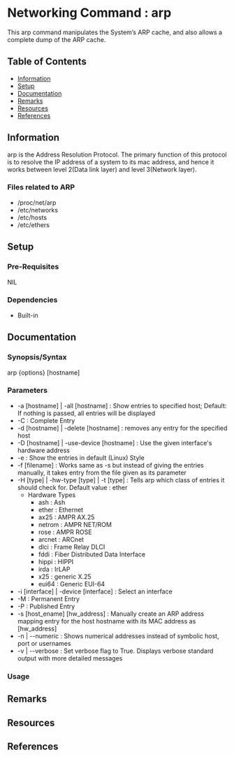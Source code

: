# Networking Command : arp

This arp command manipulates the System’s ARP cache, and also allows a complete dump of the ARP cache. 

## Table of Contents
- [Information](#information)
- [Setup](#setup)
- [Documentation](#documentation)
- [Remarks](#remarks)
- [Resources](#resources)
- [References](#references)

## Information

arp is the Address Resolution Protocol. The primary function of this protocol is to resolve the IP address of a system to its mac address, and hence it works between level 2(Data link layer) and level 3(Network layer).

### Files related to ARP
+ /proc/net/arp
+ /etc/networks
+ /etc/hosts
+ /etc/ethers

## Setup

### Pre-Requisites

NIL

### Dependencies

+ Built-in

## Documentation

### Synopsis/Syntax

arp {options} [hostname]

### Parameters

+ -a [hostname] | -all [hostname] : Show entries to specified host; Default: If nothing is passed, all entries will be displayed
+ -C : Complete Entry
+ -d [hostname] | -delete [hostname] : removes any entry for the specified host
+ -D [hostname] | -use-device [hostname] : Use the given interface's hardware address
+ -e : Show the entries in default (Linux) Style
+ -f [filename] : Works same as -s but instead of giving the entries manually, it takes entry from the file given as its parameter
+ -H [type] | -hw-type [type] | -t [type] : Tells arp which class of entries it should check for. Default value : ether
	- Hardware Types
		+ ash : Ash
		+ ether : Ethernet
		+ ax25 : AMPR AX.25
		+ netrom : AMPR NET/ROM
		+ rose : AMPR ROSE
		+ arcnet : ARCnet
		+ dlci : Frame Relay DLCI
		+ fddi : Fiber Distributed Data Interface
		+ hippi : HIPPI
		+ irda : IrLAP
		+ x25 : generic X.25
		+ eui64 : Generic EUI-64
+ -i [interface] | -device [interface] : Select an interface
+ -M : Permanent Entry
+ -P : Published Entry
+ -s [host_ename] [hw_address] : Manually create an ARP address mapping entry for the host hostname with its MAC address as [hw_address]
+ -n | --numeric : Shows numerical addresses instead of symbolic host, port or usernames
+ -v | --verbose : Set verbose flag to True. Displays verbose standard output with more detailed messages

### Usage

## Remarks

## Resources

## References
